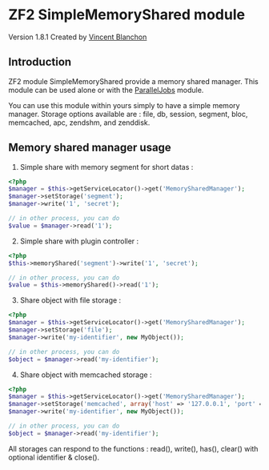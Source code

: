 ZF2 SimpleMemoryShared module
============

Version 1.8.1 Created by [Vincent Blanchon](http://developpeur-zend-framework.fr/)

Introduction
------------

ZF2 module SimpleMemoryShared provide a memory shared manager.
This module can be used alone or with the [ParallelJobs](https://github.com/blanchonvincent/ParallelJobs) module.

You can use this module within yours simply to have a simple memory manager.
Storage options available are : file, db, session, segment, bloc, memcached, apc, zendshm, and zenddisk.

Memory shared manager usage
------------

1) Simple share with memory segment for short datas :
    
```php
<?php
$manager = $this->getServiceLocator()->get('MemorySharedManager');
$manager->setStorage('segment');
$manager->write('1', 'secret');

// in other process, you can do
$value = $manager->read('1');
```

2) Simple share with plugin controller :
    
```php
<?php
$this->memoryShared('segment')->write('1', 'secret');

// in other process, you can do
$value = $this->memoryShared()->read('1');
```

3) Share object with file storage :
    
```php
<?php
$manager = $this->getServiceLocator()->get('MemorySharedManager');
$manager->setStorage('file');
$manager->write('my-identifier', new MyObject());

// in other process, you can do
$object = $manager->read('my-identifier');
```

4) Share object with memcached storage :
    
```php
<?php
$manager = $this->getServiceLocator()->get('MemorySharedManager');
$manager->setStorage('memcached', array('host' => '127.0.0.1', 'port' => 11211));
$manager->write('my-identifier', new MyObject());

// in other process, you can do
$object = $manager->read('my-identifier');
```

All storages can respond to the functions : read(), write(), has(), clear() with optional identifier & close().